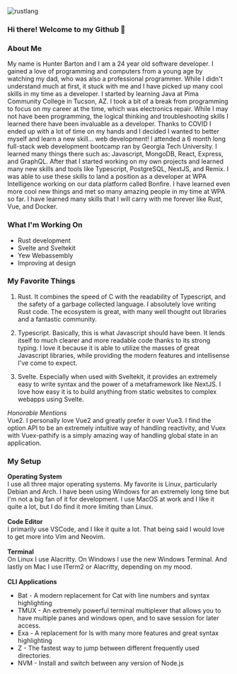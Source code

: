 <img src="https://global-uploads.webflow.com/601be0f0f62d8b2e2a92b830/623d97527345a093561508e9_MicrosoftTeams-image.png" alt="rustlang" />

### Hi there! Welcome to my Github 👋

### About Me  
  
My name is Hunter Barton and I am a 24 year old software developer. I gained a love of programming and computers from a young age by watching my dad, who was also a professional programmer. While I didn't understand much at first, it stuck with me and I have picked up many cool skills in my time as a developer. I started by learning Java at Pima Community College in Tucson, AZ. I took a bit of a break from programming to focus on my career at the time, which was electronics repair. While I may not have been programming, the logical thinking and troubleshooting skills I learned there have been invaluable as a developer. Thanks to COVID I ended up with a lot of time on my hands and I decided I wanted to better myself and learn a new skill... web development! I attended a 6 month long full-stack web development bootcamp ran by Georgia Tech University. I learned many things there such as: Javascript, MongoDB, React, Express, and GraphQL. After that I started working on my own projects and learned many new skills and tools like Typescript, PostgreSQL, NextJS, and Remix. I was able to use these skills to land a position as a developer at WPA Intelligence working on our data platform called Bonfire. I have learned even more cool new things and met so many amazing people in my time at WPA so far. I have learned many skills that I will carry with me forever like Rust, Vue, and Docker. 

### What I'm Working On

* Rust development
* Svelte and Sveltekit
* Yew Webassembly
* Improving at design

### My Favorite Things

1. Rust. It combines the speed of C with the readability of Typescript, and the safety of a garbage collected language. I absolutely love writing Rust code. The ecosystem is great, with many well thought out libraries and a fantastic community.
  
2. Typescript. Basically, this is what Javascript should have been. It lends itself to much clearer and more readable code thanks to its strong typing. I love it because it is able to utilize the masses of great Javascript libraries, while providing the modern features and intellisense I've come to expect.
  
3. Svelte. Especially when used with Sveltekit, it provides an extremely easy to write syntax and the power of a metaframework like NextJS. I love how easy it is to build anything from static websites to complex webapps using Svelte.
  
*Honorable Mentions*  
   Vue2. I personally love Vue2 and greatly prefer it over Vue3. I find the option API to be an extremely intuitive way of handling reactivity, and Vuex with Vuex-pathify is a simply amazing way of handling global state in an application.
   
### My Setup 

**Operating System**  
I use all three major operating systems. My favorite is Linux, particularly Debian and Arch. I have been using Windows for an extremely long time but I'm not a big fan of it for development. I use MacOS at work and I like it quite a lot, but I do find it more limiting than Linux.  
<br />
**Code Editor**  
I primarily use VSCode, and I like it quite a lot. That being said I would love to get more into Vim and Neovim. 
<br />  
**Terminal**  
On Linux I use Alacritty. On Windows I use the new Windows Terminal. And lastly on Mac I use ITerm2 or Alacritty, depending on my mood.
<br />  
**CLI Applications**  
* Bat - A modern replacement for Cat with line numbers and syntax highlighting
* TMUX - An extremely powerful terminal multiplexer that allows you to have multiple panes and windows open, and to save session for later access.
* Exa - A replacement for ls with many more features and great syntax highlighting
* Z - The fastest way to jump between different frequently used directories.
* NVM - Install and switch between any version of Node.js

